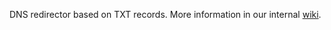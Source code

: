 DNS redirector based on TXT records. More information in our internal [wiki](https://dev.azure.com/thenetworg/Wiki/_wiki/wikis/Wiki.wiki/2047/DNS-Redirector).